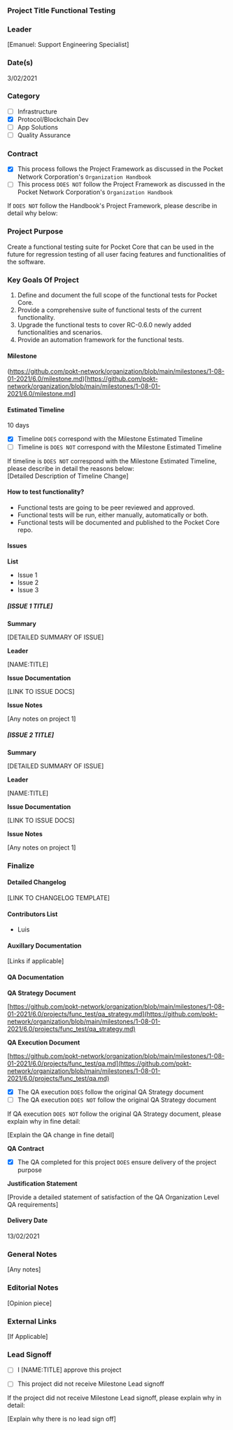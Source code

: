 ### Project Title Functional Testing  
### Leader  
[Emanuel: Support Engineering Specialist]  
### Date(s)  
3/02/2021  
### Category  
- [ ] Infrastructure  
- [X] Protocol/Blockchain Dev  
- [ ] App Solutions  
- [ ] Quality Assurance  
### Contract  
- [X] This process follows the Project Framework as discussed in the Pocket Network Corporation's `Organization Handbook`  
- [ ] This process `DOES NOT` follow the Project Framework as discussed in the Pocket Network Corporation's `Organization Handbook`  
  
If `DOES NOT` follow the Handbook's Project Framework, please describe in detail why below:  

### Project Purpose
Create a functional testing suite for Pocket Core that can be used in the future for regression testing of all user facing features and functionalities of the software.
### Key Goals Of Project
1. Define and document the full scope of the functional tests for Pocket Core.
2. Provide a comprehensive suite of functional tests of the current functionality.
3. Upgrade the functional tests to cover RC-0.6.0 newly added functionalities and scenarios.
4. Provide an automation framework for the functional tests.
#### Milestone
(https://github.com/pokt-network/organization/blob/main/milestones/1-08-01-2021/6.0/milestone.md)[https://github.com/pokt-network/organization/blob/main/milestones/1-08-01-2021/6.0/milestone.md]  
#### Estimated Timeline  
10 days  
  
- [X] Timeline `DOES` correspond with the Milestone Estimated Timeline  
- [ ] Timeline is `DOES NOT` correspond with the Milestone Estimated Timeline  
  
If timeline is `DOES NOT` correspond with the Milestone Estimated Timeline, please describe in detail the reasons below:  
[Detailed Description of Timeline Change]  

#### How to test functionality?  
- Functional tests are going to be peer reviewed and approved.
- Functional tests will be run, either manually, automatically or both.
- Functional tests will be documented and published to the Pocket Core repo.
#### Issues  
**List**  
  
- Issue 1  
- Issue 2  
- Issue 3  
  
##### [ISSUE 1 TITLE]  
**Summary**  
  
[DETAILED SUMMARY OF ISSUE]  
  
**Leader**  
  
[NAME:TITLE]  
  
**Issue Documentation**  
  
[LINK TO ISSUE DOCS]  
  
**Issue Notes**  
  
[Any notes on project 1]  
  
##### [ISSUE 2 TITLE]  
**Summary**  
  
[DETAILED SUMMARY OF ISSUE]  
  
**Leader**  
  
[NAME:TITLE]  
  
**Issue Documentation**  
  
[LINK TO ISSUE DOCS]  
  
**Issue Notes**  
  
[Any notes on project 1]  
  
### Finalize  
#### Detailed Changelog  
[LINK TO CHANGELOG TEMPLATE]  
  
#### Contributors List  
- Luis
  
#### Auxillary Documentation   
[Links if applicable]  
  
#### QA Documentation  
**QA Strategy Document**

[https://github.com/pokt-network/organization/blob/main/milestones/1-08-01-2021/6.0/projects/func_test/qa_strategy.md](https://github.com/pokt-network/organization/blob/main/milestones/1-08-01-2021/6.0/projects/func_test/qa_strategy.md)

**QA Execution Document**

[https://github.com/pokt-network/organization/blob/main/milestones/1-08-01-2021/6.0/projects/func_test/qa.md](https://github.com/pokt-network/organization/blob/main/milestones/1-08-01-2021/6.0/projects/func_test/qa.md)

- [X] The QA execution `DOES` follow the original QA Strategy document
- [ ] The QA execution `DOES NOT` follow the original QA Strategy document

If QA execution `DOES NOT` follow the original QA Strategy document, please explain why in fine detail:

[Explain the QA change in fine detail]

**QA Contract**

- [X] The QA completed for this project `DOES` ensure delivery of the project purpose

**Justification Statement**

[Provide a detailed statement of satisfaction of the QA Organization Level QA requirements]
  
#### Delivery Date  
13/02/2021
### General Notes    
[Any notes]  
### Editorial Notes  
[Opinion piece]  
### External Links
[If Applicable]

### Lead Signoff

- [ ] I [NAME:TITLE] approve this project

- [ ] This project did not receive Milestone Lead signoff

If the project did not receive Milestone Lead signoff, please explain why in detail:

[Explain why there is no lead sign off]